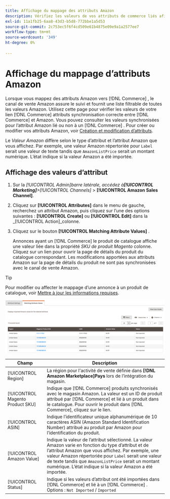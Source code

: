 ```yaml
---
title: Affichage du mappage des attributs Amazon
description: Vérifiez les valeurs de vos attributs de commerce liés afin de synchroniser correctement Commerce et Amazon.
exl-id: 11a1fb25-6aa8-43d3-b5d8-772bbe1a5d53
source-git-commit: 2c753ec5f6f4cd509e61b4875e09e9a1a2577ee7
workflow-type: tm+mt
source-wordcount: '349'
ht-degree: 0%

---
```


# Affichage du mappage d’attributs Amazon

Lorsque vous mappez des attributs Amazon vers [!DNL Commerce] , le canal de vente Amazon assure le suivi et fournit une liste filtrable de toutes les valeurs Amazon. Utilisez cette page pour vérifier les valeurs de votre lien [!DNL Commerce] attributs synchronisation correcte entre [!DNL Commerce] et Amazon. Vous pouvez consulter les valeurs synchronisées pour l’attribut Amazon lié ou non à un [!DNL Commerce] . Pour créer ou modifier vos attributs Amazon, voir [Création et modification d’attributs](./creating-attributes.md).

Le _Valeur Amazon_ diffère selon le type d’attribut et l’attribut Amazon que vous affichez. Par exemple, une valeur Amazon répertoriée pour `Label` serait une valeur de texte tandis que `AmazonListPrice` serait un montant numérique. L’état indique si la valeur Amazon a été importée.

## Affichage des valeurs d’attribut

1. Sur la _[!UICONTROL Admin]_barre latérale, accédez à&#x200B;**[!UICONTROL Marketing]**>_[!UICONTROL Channels]_ > **[!UICONTROL Amazon Sales Channel]**.

1. Cliquez sur **[!UICONTROL Attributes]** dans le menu de gauche, recherchez un attribut Amazon, puis cliquez sur l’une des options suivantes : **[!UICONTROL Create]** ou **[!UICONTROL Edit]** dans la _[!UICONTROL Action]_colonne.

1. Cliquez sur le bouton **[!UICONTROL Matching Attribute Values]** .

   Annonces ayant un [!DNL Commerce] le produit de catalogue affiche une valeur liée dans la propriété _SKU de produit Magento_ colonne. Cliquez sur un lien pour ouvrir la page de détails du produit du catalogue correspondant. Les modifications apportées aux attributs Amazon sur la page de détails du produit ne sont pas synchronisées avec le canal de vente Amazon.

>[!TIP]
>Pour modifier ou affecter le mappage d’une annonce à un produit de catalogue, voir [Mettre à jour les informations requises](./amazon-manually-update-incomplete-listing.md).

![Affichage des valeurs d’attribut](assets/amazon-managing-attribute-values.png)

| Champ | Description |
|--- |--- |
| [!UICONTROL Region] | La région pour l&#39;activité de vente définie dans **[!DNL Amazon Marketplace]Pays** lors de l’intégration du magasin. |
| [!UICONTROL Magento Product SKU] | Indique que [!DNL Commerce] produits synchronisés avec le magasin Amazon. La valeur est un ID de produit attribué par [!DNL Commerce] et lié à un produit dans le catalogue. Pour ouvrir le produit dans [!DNL Commerce], cliquez sur le lien. |
| [!UICONTROL ASIN] | Indique l’identificateur unique alphanumérique de 10 caractères ASIN (Amazon Standard Identification Number) attribué au produit par Amazon pour l’identification du produit. |
| [!UICONTROL Amazon Value] | Indique la valeur de l’attribut sélectionné. La valeur Amazon varie en fonction du type d’attribut et de l’attribut Amazon que vous affichez. Par exemple, une valeur Amazon répertoriée pour `Label` serait une valeur de texte tandis que `AmazonListPrice` serait un montant numérique. L’état indique si la valeur Amazon a été importée. |
| [!UICONTROL Status] | Indique si les valeurs d’attribut ont été importées dans [!DNL Commerce] et lié à un [!DNL Commerce] . Options : `Not Imported` / `Imported` |
